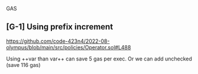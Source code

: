 GAS

## [G-1] Using prefix increment

https://github.com/code-423n4/2022-08-olympus/blob/main/src/policies/Operator.sol#L488

Using ++var than var++ can save 5 gas per exec. Or we can add unchecked (save 116 gas)
